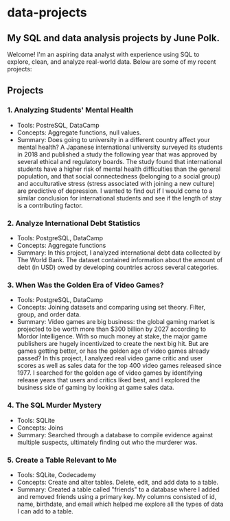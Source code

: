 # data-projects
## My SQL and data analysis projects by June Polk.
Welcome! I'm an aspiring data analyst with experience using SQL to explore, clean, and analyze real-world data. Below are some of my recent projects:
## Projects
### 1. Analyzing Students' Mental Health
- Tools: PostreSQL, DataCamp
- Concepts: Aggregate functions, null values.
- Summary: Does going to university in a different country affect your mental health? A Japanese international university surveyed its students in 2018 and published a study the following year that was approved by several ethical and regulatory boards. The study found that international students have a higher risk of mental health difficulties than the general population, and that social connectedness (belonging to a social group) and acculturative stress (stress associated with joining a new culture) are predictive of depression. I wanted to find out if I would come to a similar conclusion for international students and see if the length of stay is a contributing factor.
### 2. Analyze International Debt Statistics
- Tools: PostgreSQL, DataCamp
- Concepts: Aggregate functions
- Summary: In this project, I analyzed international debt data collected by The World Bank. The dataset contained information about the amount of debt (in USD) owed by developing countries across several categories.
### 3. When Was the Golden Era of Video Games?
- Tools: PostgreSQL, DataCamp
- Concepts: Joining datasets and comparing using set theory. Filter, group, and order data.
- Summary: Video games are big business: the global gaming market is projected to be worth more than $300 billion by 2027 according to Mordor Intelligence. With so much money at stake, the major game publishers are hugely incentivized to create the next big hit. But are games getting better, or has the golden age of video games already passed? In this project, I analyzed real video game critic and user scores as well as sales data for the top 400 video games released since 1977. I searched for the golden age of video games by identifying release years that users and critics liked best, and I explored the business side of gaming by looking at game sales data.
### 4. The SQL Murder Mystery
- Tools: SQLite
- Concepts: Joins
- Summary: Searched through a database to compile evidence against multiple suspects, ultimately finding out who the murderer was.
### 5. Create a Table Relevant to Me
- Tools: SQLite, Codecademy
- Concepts: Create and alter tables. Delete, edit, and add data to a table.
- Summary: Created a table called "friends" to a database where I added and removed friends using a primary key. My columns consisted of id, name, birthdate, and email which helped me explore all the types of data I can add to a table.
